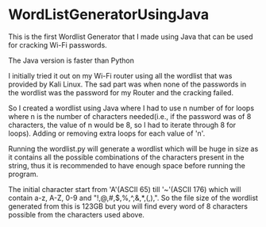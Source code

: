 # WordListGeneratorUsingJava
This is the first Wordlist Generator that I made using Java that can be used for cracking Wi-Fi passwords.

The Java version is faster than Python

I initially tried it out on my Wi-Fi router using all the wordlist that was provided by Kali Linux. The sad part was when none of the passwords in the wordlist was the password for my Router and the cracking failed.

So I created a wordlist using Java where I had to use n number of for loops where n is the number of characters needed(i.e., if the password was of 8 characters, the value of n would be 8, so I had to iterate through 8 for loops). Adding or removing extra loops for each value of 'n'.

Running the wordlist.py will generate a wordlist which will be huge in size as it contains all the possible combinations of the characters present in the string, thus it is recommended to have enough space before running the program.

The initial character start from 'A'(ASCII 65) till '~'(ASCII 176) which will contain a-z, A-Z, 0-9 and "!,@,#,$,%,^,&,\*,(,),". 
So the file size of the wordlist generated from this is 123GB but you will find every word of 8 characters possible from the characters used above.
